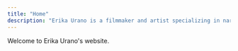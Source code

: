 ```yaml
---
title: "Home"
description: "Erika Urano is a filmmaker and artist specializing in narrative films and production design. Explore her portfolio of films, art, and creative work."
---
```

Welcome to Erika Urano's website.
